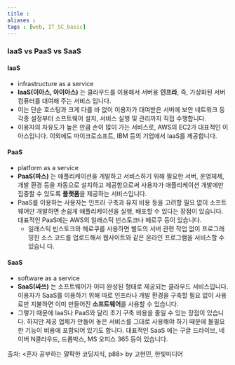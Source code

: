 ```yaml
---
title : 
aliases : 
tags : [web, IT_SC_basic]
---
```


### IaaS vs PaaS vs SaaS

#### IaaS 
- infrastructure as a service
- **IaaS(이아스, 아이아스)** 는 클라우드를 이용해서 서버용 **인프라**, 즉, 가상화된 서버 컴퓨터를 대여해 주는 서비스 입니다. 
- 이는 단순 호스팅과 크게 다를 바 없이 이용자가 대여받은 서버에 보안 네트워크 등 각종 설정부터 소프트웨어 설치, 서비스 실행 및 관리까지 직접 수행합니다. 
- 이용자의 자유도가 높은 만큼 손이 많이 가는 서비스로, AWS의 EC2가 대표적인 이아스입니다. 이외에도 마이크로소프트, IBM 등의 기업에서 IaaS를 제공합니다. 

#### PaaS
- platform as a service
- **PaaS(파스)** 는 애플리케이션을 개발하고 서비스하기 위해 필요한 서버, 운영체제, 개발 환경 등을 자동으로 설치하고 제공함으로써 사용자가 애플리케이션 개발에만 집중할 수 있도록 **플랫폼**을 제공하는 서비스입니다. 
- PaaS를 이용하는 사용자는 인프라 구축과 유지 비용 등을 고려할 필요 없이 소프트웨어만 개발하면 손쉽게 애플리케이션을 실행, 배포할 수 있다는 장점이 있습니다. 대표적인 PaaS에는 AWS의 일래스틱 빈스토크나 헤로쿠 등이 있습니다. 
	- 일래스틱 빈스토크와 헤로쿠를 사용하면 별도의 서버 관련 작업 없이 프로그래밍한 소스 코드를 업로드해서 웹사이트와 같은 온라인 프로그램을 서비스할 수 있습니 다.

#### SaaS
- software as a service
- **SaaS(싸쓰)** 는 소프트웨어가 이미 완성된 형태로 제공되는 클라우드 서비스입니다. 이용자가 SaaS를 이용하기 위해 따로 인프라나 개발 환경을 구축할 필요 없이 사용료만 지불하면 이미 만들어진 **소프트웨어**를 사용할 수 있습니다. 
- 그렇기 때문에 laaS나 PaaS와 달리 초기 구축 비용을 줄일 수 있는 장점이 있습니다. 하지만 제공 업체가 만들어 놓은 서비스를 그대로 사용해야 하기 때문에 불필요한 기능이 비용에 포함되어 있기도 합니다. 대표적인 SaaS 에는 구글 드라이브, 네이버 N클라우드, 드롭박스, MS 오피스 365 등이 있습니다.

출처: <혼자 공부하는 얄팍한 코딩지식, p88> by 고현민, 한빛미디어